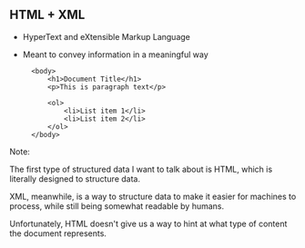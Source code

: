 ##  HTML + XML

* HyperText and eXtensible Markup Language
* Meant to convey information in a meaningful way <!-- .element: class="fragment" data-fragment-index="0" -->

		<body>
			<h1>Document Title</h1>
			<p>This is paragraph text</p>

			<ol>
				<li>List item 1</li>
				<li>List item 2</li>
			</ol>
		</body>
	<!-- .element: class="fragment" data-fragment-index="0" -->

Note:

The first type of structured data I want to talk about is HTML, which is literally designed to structure data.

XML, meanwhile, is a way to structure data to make it easier for machines to process, while still being somewhat readable by humans.

Unfortunately, HTML doesn't give us a way to hint at what type of content the document represents.
